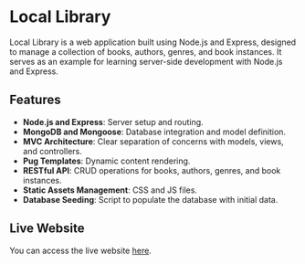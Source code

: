 # Local Library

Local Library is a web application built using Node.js and Express, designed to manage a collection of books, authors, genres, and book instances. It serves as an example for learning server-side development with Node.js and Express.

## Features

- **Node.js and Express**: Server setup and routing.
- **MongoDB and Mongoose**: Database integration and model definition.
- **MVC Architecture**: Clear separation of concerns with models, views, and controllers.
- **Pug Templates**: Dynamic content rendering.
- **RESTful API**: CRUD operations for books, authors, genres, and book instances.
- **Static Assets Management**: CSS and JS files.
- **Database Seeding**: Script to populate the database with initial data.

## Live Website

You can access the live website [here](https://hissing-determined-bittersweet.glitch.me).

